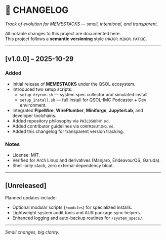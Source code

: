 # 🧾 CHANGELOG  
*Track of evolution for MEMESTACKS — small, intentional, and transparent.*

All notable changes to this project are documented here.  
This project follows a **semantic versioning** style (`MAJOR.MINOR.PATCH`).

---

## [v1.0.0] – 2025-10-29
### Added
- Initial release of **MEMESTACKS** under the QSOL ecosystem.  
- Introduced two setup scripts:
  - `setup_dryrun.sh` — system spec collector and simulated install.
  - `setup_install.sh` — full install for QSOL-IMC Podcaster + Dev environment.
- Integrated **PipeWire**, **WirePlumber**, **Miniforge**, **JupyterLab**, and developer toolchains.
- Added repository philosophy via `PHILOSOPHY.md`.
- Added contributor guidelines via `CONTRIBUTING.md`.
- Added this changelog for transparent version tracking.

### Notes
- License: MIT.  
- Verified for Arch Linux and derivatives (Manjaro, EndeavourOS, Garuda).  
- Shell-only stack, zero external dependency bloat.  

---

## [Unreleased]
Planned updates include:
- Optional modular scripts (`/modules`) for specialized installs.  
- Lightweight system audit tools and AUR package sync helpers.  
- Enhanced logging and auto-backup routines for `/system_specs/`.

---

*Small changes, big clarity.*
